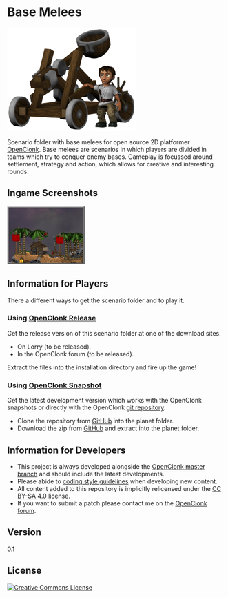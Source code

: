 Base Melees 
===========
<img src="https://raw.githubusercontent.com/MDT-Maikel/basemelees/master/Title.png" width=300>

Scenario folder with base melees for open source 2D platformer [OpenClonk](http://www.openclonk.org/). Base melees are scenarios in which players are divided in teams which try to conquer enemy bases. Gameplay is focussed around settlement, strategy and action, which allows for creative and interesting rounds.


Ingame Screenshots
-----------

<img src="https://raw.githubusercontent.com/MDT-Maikel/basemelees/master/Skylands.ocs/Title.png" width=180> 


Information for Players
-----------------------

There a different ways to get the scenario folder and to play it.

### Using [OpenClonk Release](http://www.openclonk.org/download/) ###

Get the release version of this scenario folder at one of the download sites.

* On Lorry (to be released). 
* In the OpenClonk forum (to be released).

Extract the files into the installation directory and fire up the game!

### Using [OpenClonk Snapshot](http://www.openclonk.org/nightly-builds/) ###

Get the latest development version which works with the OpenClonk snapshots or directly with the OpenClonk [git repository](https://git.openclonk.org/openclonk.git).

* Clone the repository from [GitHub](https://github.com/MDT-Maikel/basemelees) into the planet folder.
* Download the zip from [GitHub](https://github.com/MDT-Maikel/basemelees/archive/master.zip) and extract into the planet folder.


Information for Developers
----------------------------

* This project is always developed alongside the [OpenClonk master branch](https://git.openclonk.org/openclonk.git) and should include the latest developments.
* Please abide to [coding style guidelines](http://wiki.openclonk.org/w/C4Script_Style_Guidelines) when developing new content.
* All content added to this repository is implicitly relicensed under the [CC BY-SA 4.0](http://creativecommons.org/licenses/by-sa/4.0/) license.
* If you want to submit a patch please contact me on the [OpenClonk forum](http://forum.openclonk.org/forum_show.pl).


Version
-------
0.1


License
-------
<a rel="license" href="http://creativecommons.org/licenses/by-sa/4.0/"><img alt="Creative Commons License" style="border-width:0" src="http://i.creativecommons.org/l/by-sa/4.0/88x31.png" /></a>